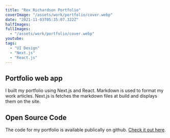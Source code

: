 ```yaml
---
title: "Rex Richardson Portfolio"
coverImage: "/assets/work/portfolio/cover.webp"
date: "2021-11-03T05:35:07.322Z"
halfImages:
fullImages:
  - "/assets/work/portfolio/cover.webp"
youtube:
tags:
  - "UI Design"
  - "Next.js"
  - "React.js"
---
```


## Portfolio web app

I built my portfolio using Next.js and React. Markdown is used to format my work articles. Next.js is fetches the markdown files at build and displays them on the site.

## Open Source Code

The code for my portfolio is available publically on github. [Check it out here](https://github.com/rblue36/rex-portfolio).
